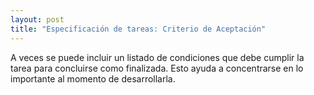 ```yaml
---
layout: post
title: "Especificación de tareas: Criterio de Aceptación"
---
```


A veces se puede incluir un listado de condiciones que debe cumplir<!--more--> la tarea para concluirse como finalizada. Esto ayuda a concentrarse en lo importante al momento de desarrollarla.
